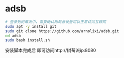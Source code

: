 # adsb

``` bash 
# 登录到树莓派中，需要确认树莓派设备可以正常访问互联网
sudo apt -y install git
sudo git clone https://github.com/arnolixi/adsb.git
cd adsb
sudo bash install.sh
```

安装脚本完成后 即可访问http://树莓派ip:8080

